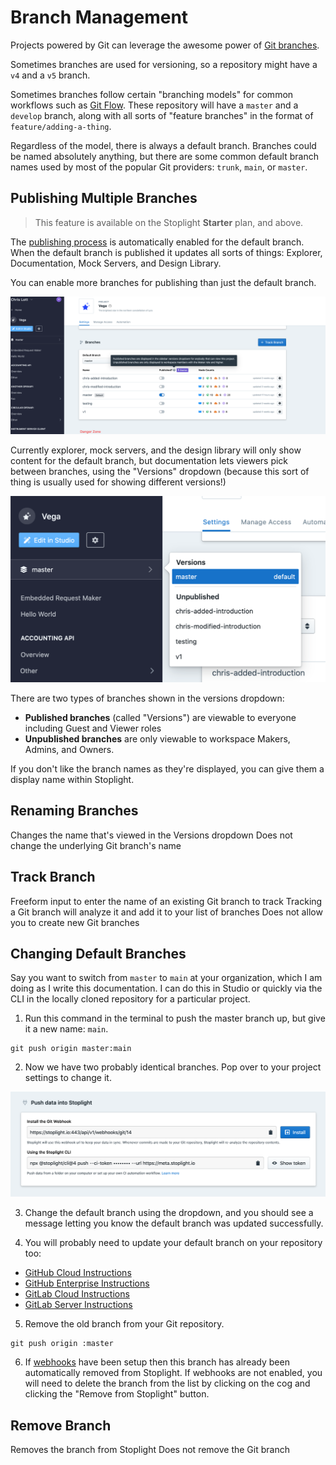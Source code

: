 # Branch Management

Projects powered by Git can leverage the awesome power of [Git branches](https://git-scm.com/book/en/v2/Git-Branching-Branches-in-a-Nutshell). 

Sometimes branches are used for versioning, so a repository might have a `v4` and a `v5` branch.

Sometimes branches follow certain "branching models" for common workflows such as [Git Flow](https://www.atlassian.com/git/tutorials/comparing-workflows/gitflow-workflow). These repository will have a `master` and a `develop` branch, along with all sorts of "feature branches" in the format of `feature/adding-a-thing`.

Regardless of the model, there is always a default branch. Branches could be named absolutely anything, but there are some common default branch names used by most of the popular Git providers: `trunk`, `main`, or `master`.

## Publishing Multiple Branches

> This feature is available on the Stoplight **Starter** plan, and above.

The [publishing process](g.automating-publishing.md) is automatically enabled for the default branch. When the default branch is published it updates all sorts of things: Explorer, Documentation, Mock Servers, and Design Library. 

You can enable more branches for publishing than just the default branch.

![](../assets/images/enable-publishing.png)

Currently explorer, mock servers, and the design library will only show content for the default branch, but documentation lets viewers pick between branches, using the "Versions" dropdown (because this sort of thing is usually used for showing different versions!)

![](../assets/images/docs-selecting-branches.png)

There are two types of branches shown in the versions dropdown:

- **Published branches** (called "Versions") are viewable to everyone including Guest and Viewer roles
- **Unpublished branches** are only viewable to workspace Makers, Admins, and Owners.

If you don't like the branch names as they're displayed, you can give them a display name within Stoplight.

## Renaming Branches

Changes the name that's viewed in the Versions dropdown
Does not change the underlying Git branch's name

## Track Branch

Freeform input to enter the name of an existing Git branch to track
Tracking a Git branch will analyze it and add it to your list of branches
Does not allow you to create new Git branches


## Changing Default Branches

Say you want to switch from `master` to `main` at your organization, which I am doing as I write this documentation. I can do this in Studio or quickly via the CLI in the locally cloned repository for a particular project.

1. Run this command in the terminal to push the master branch up, but give it a new name: `main`.

```shell
git push origin master:main
```

2. Now we have two probably identical branches. Pop over to your project settings to change it.

![Under Project Settings the Branches section has a Default Branch dropdown](../assets/images/automation.png)

3. Change the default branch using the dropdown, and you should see a message letting you know the default branch was updated successfully.

4. You will probably need to update your default branch on your repository too:

- [GitHub Cloud Instructions](https://docs.github.com/en/github/administering-a-repository/setting-the-default-branch)
- [GitHub Enterprise Instructions](https://docs.github.com/en/enterprise/2.21/user/github/administering-a-repository/setting-the-default-branch)
- [GitLab Cloud Instructions](https://docs.gitlab.com/ee/user/project/repository/branches/)
- [GitLab Server Instructions](https://docs.gitlab.com/13.1/ee/user/project/repository/branches/index.html)

5. Remove the old branch from your Git repository.

```shell
git push origin :master
```

6. If [webhooks](./g.automating-publishing.md) have been setup then this branch has already been automatically removed from Stoplight. If webhooks are not enabled, you will need to delete the branch from the list by clicking on the cog and clicking the "Remove from Stoplight" button.

## Remove Branch

Removes the branch from Stoplight
Does not remove the Git branch
